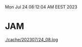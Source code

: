 Mon Jul 24 08:12:04 AM EEST 2023
# JAM
<a href='./cache/202307/24_08.log'>./cache/202307/24_08.log</a>
